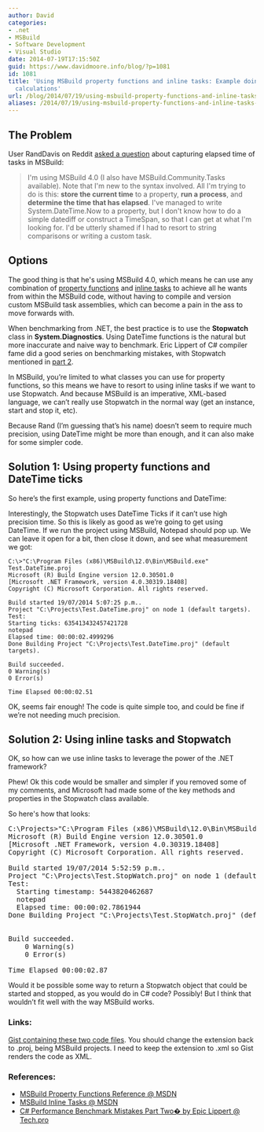 ```yaml
---
author: David
categories:
- .net
- MSBuild
- Software Development
- Visual Studio
date: 2014-07-19T17:15:50Z
guid: https://www.davidmoore.info/blog/?p=1081
id: 1081
title: 'Using MSBuild property functions and inline tasks: Example doing performance
  calculations'
url: /blog/2014/07/19/using-msbuild-property-functions-and-inline-tasks-example-doing-performance-calculations/
aliases: /2014/07/19/using-msbuild-property-functions-and-inline-tasks-example-doing-performance-calculations/
---
```


## The Problem

User RandDavis on Reddit <a href="https://www.reddit.com/r/dotnet/comments/2at6q3/msbuild_elapsed_time/" target="_blank">asked a question</a> about capturing elapsed time of tasks in MSBuild:

> I'm using MSBuild 4.0 (I also have MSBuild.Community.Tasks available). Note that I'm new to the syntax involved. All I'm trying to do is this: **store the current time** to a property, **run a process**, and **determine the time that has elapsed**. I've managed to write System.DateTime.Now to a property, but I don't know how to do a simple datediff or construct a TimeSpan, so that I can get at what I'm looking for. I'd be utterly shamed if I had to resort to string comparisons or writing a custom task.

## Options

The good thing is that he's using MSBuild 4.0, which means he can use any combination of <a title="MSBuild Property Functions" href="https://msdn.microsoft.com/en-us/library/dd633440.aspx" target="_blank">property functions</a> and <a title="MSBuild Inline Tasks" href="https://msdn.microsoft.com/en-us/library/dd722601.aspx" target="_blank">inline tasks</a> to achieve all he wants from within the MSBuild code, without having to compile and version custom MSBuild task assemblies, which can become a pain in the ass to move forwards with.

When benchmarking from .NET, the best practice is to use the **Stopwatch** class in **System.Diagnostics**. Using DateTime functions is the natural but more inaccurate and naive way to benchmark. Eric Lippert of C# compiler fame did a good series on benchmarking mistakes, with Stopwatch mentioned in <a href="https://tech.pro/tutorial/1295/c-performance-benchmark-mistakes-part-two" target="_blank">part 2</a>.

In MSBuild, you’re limited to what classes you can use for property functions, so this means we have to resort to using inline tasks if we want to use Stopwatch. And because MSBuild is an imperative, XML-based language, we can’t really use Stopwatch in the normal way (get an instance, start and stop it, etc).

Because Rand (I’m guessing that’s his name) doesn’t seem to require much precision, using DateTime might be more than enough, and it can also make for some simpler code.

## Solution 1: Using property functions and DateTime ticks

So here’s the first example, using property functions and DateTime:

Interestingly, the Stopwatch uses DateTime Ticks if it can’t use high precision time. So this is likely as good as we’re going to get using DateTime. If we run the project using MSBuild, Notepad should pop up. We can leave it open for a bit, then close it down, and see what measurement we got:

```
C:\>"C:\Program Files (x86)\MSBuild\12.0\Bin\MSBuild.exe" Test.DateTime.proj
Microsoft (R) Build Engine version 12.0.30501.0
[Microsoft .NET Framework, version 4.0.30319.18408]
Copyright (C) Microsoft Corporation. All rights reserved.

Build started 19/07/2014 5:07:25 p.m..
Project "C:\Projects\Test.DateTime.proj" on node 1 (default targets).
Test:
Starting ticks: 635413432457421728
notepad
Elapsed time: 00:00:02.4999296
Done Building Project "C:\Projects\Test.DateTime.proj" (default targets).

Build succeeded.
0 Warning(s)
0 Error(s)

Time Elapsed 00:00:02.51
```

OK, seems fair enough! The code is quite simple too, and could be fine if we’re not needing much precision.

## Solution 2: Using inline tasks and Stopwatch

OK, so how can we use inline tasks to leverage the power of the .NET framework?

Phew! Ok this code would be smaller and simpler if you removed some of my comments, and Microsoft had made some of the key methods and properties in the Stopwatch class available.

So here's how that looks:

<pre>C:\Projects&gt;"C:\Program Files (x86)\MSBuild\12.0\Bin\MSBuild.exe" Test.StopWatch.proj
Microsoft (R) Build Engine version 12.0.30501.0
[Microsoft .NET Framework, version 4.0.30319.18408]
Copyright (C) Microsoft Corporation. All rights reserved.

Build started 19/07/2014 5:52:59 p.m..
Project "C:\Projects\Test.StopWatch.proj" on node 1 (default targets).
Test:
  Starting timestamp: 5443820462687
  notepad
  Elapsed time: 00:00:02.7861944
Done Building Project "C:\Projects\Test.StopWatch.proj" (default targets).


Build succeeded.
    0 Warning(s)
    0 Error(s)

Time Elapsed 00:00:02.87
</pre>

Would it be possible some way to return a Stopwatch object that could be started and stopped, as you would do in C# code? Possibly! But I think that wouldn’t fit well with the way MSBuild works.

### Links:

<a title="Gist" href="https://gist.github.com/DavidMoore/3bcc180796c116f55a2b" target="_blank">Gist containing these two code files</a>. You should change the extension back to .proj, being MSBuild projects. I need to keep the extension to .xml so Gist renders the code as XML.

### References:

  * <a title="MSBuild Property Functions" href="https://msdn.microsoft.com/en-us/library/dd633440.aspx" target="_blank">MSBuild Property Functions Reference @ MSDN</a>
  * <a title="MSBuild Inline Tasks" href="https://msdn.microsoft.com/en-us/library/dd722601.aspx" target="_blank">MSBuild Inline Tasks @ MSDN</a>
  * <a title="C# Performance Benchmark Mistakes Part Two" href="https://tech.pro/tutorial/1295/c-performance-benchmark-mistakes-part-two" target="_blank">C# Performance Benchmark Mistakes Part Two� by Epic Lippert @ Tech.pro</a>